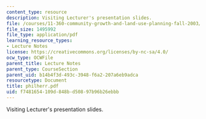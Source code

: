 ```yaml
---
content_type: resource
description: Visiting Lecturer's presentation slides.
file: /courses/11-360-community-growth-and-land-use-planning-fall-2003/f7481654109d848bd50897b96b26ebbb_philherr.pdf
file_size: 1495992
file_type: application/pdf
learning_resource_types:
- Lecture Notes
license: https://creativecommons.org/licenses/by-nc-sa/4.0/
ocw_type: OCWFile
parent_title: Lecture Notes
parent_type: CourseSection
parent_uid: b14b4f3d-493c-3948-f6a2-207a6eb9adca
resourcetype: Document
title: philherr.pdf
uid: f7481654-109d-848b-d508-97b96b26ebbb
---
```

Visiting Lecturer's presentation slides.